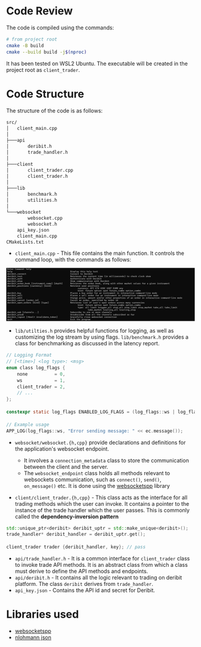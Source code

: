 # Code Review

The code is compiled using the commands:

````sh
# from project root
cmake -B build
cmake --build build -j$(nproc)
````

It has been tested on WSL2 Ubuntu. The executable will be created in the project root as `client_trader`.

# Code Structure

The structure of the code is as follows:

````
src/
│   client_main.cpp
│
├───api
│       deribit.h
│       trade_handler.h
│
├───client
│       client_trader.cpp
│       client_trader.h
│
├───lib
│       benchmark.h
│       utilities.h
│
└───websocket
        websocket.cpp
        websocket.h
    api_key.json
    client_main.cpp
CMakeLists.txt
````

* `client_main.cpp` - This file contains the main function. It controls the command loop, with the commands as follows:

![Pasted image 20250123224943.png](./_assets/Pasted%20image%2020250123224943.png)

* `lib/utilties.h` provides helpful functions for logging, as well as customizing the log stream by using flags. `lib/benchmark.h` provides a class for benchmarking as discussed in the latency report.

````c
// Logging Format
// [<time>] <log type>: <msg>
enum class log_flags {
    none          = 0,
    ws            = 1,
    client_trader = 2,
	// ...
};

constexpr static log_flags ENABLED_LOG_FLAGS = (log_flags::ws | log_flags::client_trader ... )

// Example usage
APP_LOG(log_flags::ws, "Error sending message: " << ec.message());
````

* `websocket/websocket.{h,cpp}` provide declarations and definitions for the application's websocket endpoint.
  
  * It involves a `connection_metadata` class to store the communication between the client and the server.
  * The `websocket_endpoint` class holds all methods relevant to websockets communication, such as `connect()`, `send()`, `on_message()` etc. It is done using the [websocketspp](https://github.com/zaphoyd/websocketpp) library
* `client/client_trader.{h,cpp}` - This class acts as the interface for all trading methods which the user can invoke. It contains a pointer to the instance of the trade handler which the user passes. This is commonly called the **dependency-inversion pattern**

````cpp
std::unique_ptr<deribit> deribit_uptr = std::make_unique<deribit>();
trade_handler* deribit_handler = deribit_uptr.get();

client_trader trader {deribit_handler, key}; // pass 
````

* `api/trade_handler.h` - It is a common interface for `client_trader` class to invoke trade API methods. It is an abstract class from which a class must derive to define the API methods and endpoints.
* `api/deribit.h` - It contains all the logic relevant to trading on deribit platform. The class `deribit` derives from `trade_handler`.
* `api_key.json` - Contains the API id and secret for Deribit.

# Libraries used

* [websocketspp](https://github.com/zaphoyd/websocketpp)
* [nlohmann json](https://github.com/nlohmann/json)
